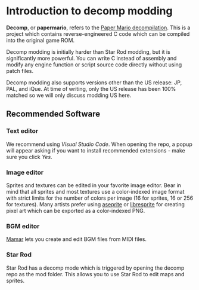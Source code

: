 # Introduction to decomp modding

**Decomp**, or **papermario**, refers to the [Paper Mario decompilation](https://papermar.io). This is a project which contains reverse-engineered C code which can be compiled into the original game ROM.

Decomp modding is initially harder than Star Rod modding, but it is significantly more powerful. You can write C instead of assembly and modify any engine function or script source code directly without using patch files.

Decomp modding also supports versions other than the US release: JP, PAL, and iQue. At time of writing, only the US release has been 100% matched so we will only discuss modding US here.

## Recommended Software

### Text editor

We recommend using *Visual Studio Code*. When opening the repo, a popup will appear asking if you want to install recommended extensions - make sure you click _Yes_.

### Image editor

Sprites and textures can be edited in your favorite image editor. Bear in mind that all sprites and most textures use a color-indexed image format with strict limits for the number of colors per image (16 for sprites, 16 or 256 for textures). Many artists prefer using [aseprite](https://www.aseprite.org/) or [libresprite](https://github.com/LibreSprite/LibreSprite) for creating pixel art which can be exported as a color-indexed PNG.

### BGM editor

[Mamar](https://mamar.nanaian.town/) lets you create and edit BGM files from MIDI files.

### Star Rod

Star Rod has a decomp mode which is triggered by opening the decomp repo as the mod folder. This allows you to use Star Rod to edit maps and sprites.
